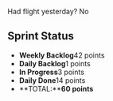 Had flight yesterday? No

## Sprint Status
-   **Weekly Backlog**42 points
-   **Daily Backlog**1 points
-   **In Progress**3 points
-   **Daily Done**14 points
-   **TOTAL:****60 points**